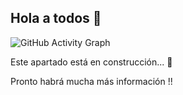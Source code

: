 ## Hola a todos 👋

![GitHub Activity Graph](https://github-readme-activity-graph.cyclic.app/graph?username=JTomas88)

Este apartado está en construcción... :construction: 

Pronto habrá mucha más información !!
